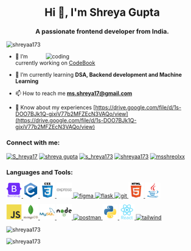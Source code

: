 <h1 align="center">Hi 👋, I'm Shreya Gupta</h1>
<h3 align="center">A passionate frontend developer from India.</h3>

<p align="left"> <img src="https://komarev.com/ghpvc/?username=shreyaa173&label=Profile%20views&color=0e75b6&style=flat" alt="shreyaa173" /> </p>

<img  align = "right" alt="coding" width="400" src="https://camo.githubusercontent.com/0667c5b95670fa92e44480b094f5e8a000c10695d4e1a4be800c8fe343b9590a/68747470733a2f2f70726f6772616d6d696e67696e73696465722e636f6d2f77702d636f6e74656e742f75706c6f6164732f323032332f31302f746563686965732e676966" alt="shreyaa173" /> </p>

- 🔭 I’m currently working on [CodeBook](https://github.com/Shreyaa173/Code-Book)

- 🌱 I’m currently learning **DSA, Backend development and Machine Learning**

- 📫 How to reach me **ms.shreya17@gmail.com**

- 📄 Know about my experiences [https://drive.google.com/file/d/1s-DOO7BJk1Q-gjxiV77b2MFZEcN3VAQo/view](https://drive.google.com/file/d/1s-DOO7BJk1Q-gjxiV77b2MFZEcN3VAQo/view)

<h3 align="left">Connect with me:</h3>
<p align="left">
</p>

<a href="https://x.com/S_hreya17" target="blank"><img align="center" src="https://raw.githubusercontent.com/rahuldkjain/github-profile-readme-generator/master/src/images/icons/Social/twitter.svg" alt="S_hreya17" height="30" width="40" /></a>
<a href="https://www.linkedin.com/in/shreya-gupta-a783b9270/" target="blank"><img align="center" src="https://raw.githubusercontent.com/rahuldkjain/github-profile-readme-generator/master/src/images/icons/Social/linked-in-alt.svg" alt="shreya gupta" height="30" width="40" /></a>
<a href="https://www.instagram.com/s_hreya173/" target="blank"><img align="center" src="https://raw.githubusercontent.com/rahuldkjain/github-profile-readme-generator/master/src/images/icons/Social/instagram.svg" alt="s_hreya173" height="30" width="40" /></a>
<a href="https://www.leetcode.com/shreyaa173" target="blank"><img align="center" src="https://raw.githubusercontent.com/rahuldkjain/github-profile-readme-generator/master/src/images/icons/Social/leet-code.svg" alt="shreyaa173" height="30" width="40" /></a>
<a href="https://auth.geeksforgeeks.org/user/msshreolxx" target="blank"><img align="center" src="https://raw.githubusercontent.com/rahuldkjain/github-profile-readme-generator/master/src/images/icons/Social/geeks-for-geeks.svg" alt="msshreolxx" height="30" width="40" /></a>
</p>

<h3 align="left">Languages and Tools:</h3>
<p align="left"> <a href="https://getbootstrap.com" target="_blank" rel="noreferrer"> <img src="https://raw.githubusercontent.com/devicons/devicon/master/icons/bootstrap/bootstrap-plain-wordmark.svg" alt="bootstrap" width="40" height="40"/> </a> <a href="https://www.cprogramming.com/" target="_blank" rel="noreferrer"> <img src="https://raw.githubusercontent.com/devicons/devicon/master/icons/c/c-original.svg" alt="c" width="40" height="40"/> </a> <a href="https://www.w3schools.com/css/" target="_blank" rel="noreferrer"> <img src="https://raw.githubusercontent.com/devicons/devicon/master/icons/css3/css3-original-wordmark.svg" alt="css3" width="40" height="40"/> </a> <a href="https://expressjs.com" target="_blank" rel="noreferrer"> <img src="https://raw.githubusercontent.com/devicons/devicon/master/icons/express/express-original-wordmark.svg" alt="express" width="40" height="40"/> </a> <a href="https://www.figma.com/" target="_blank" rel="noreferrer"> <img src="https://www.vectorlogo.zone/logos/figma/figma-icon.svg" alt="figma" width="40" height="40"/> </a> <a href="https://flask.palletsprojects.com/" target="_blank" rel="noreferrer"> <img src="https://www.vectorlogo.zone/logos/pocoo_flask/pocoo_flask-icon.svg" alt="flask" width="40" height="40"/> </a> <a href="https://git-scm.com/" target="_blank" rel="noreferrer"> <img src="https://www.vectorlogo.zone/logos/git-scm/git-scm-icon.svg" alt="git" width="40" height="40"/> </a> <a href="https://www.w3.org/html/" target="_blank" rel="noreferrer"> <img src="https://raw.githubusercontent.com/devicons/devicon/master/icons/html5/html5-original-wordmark.svg" alt="html5" width="40" height="40"/> </a> <a href="https://www.java.com" target="_blank" rel="noreferrer"> <img src="https://raw.githubusercontent.com/devicons/devicon/master/icons/java/java-original.svg" alt="java" width="40" height="40"/> </a> 

  
<a href="https://developer.mozilla.org/en-US/docs/Web/JavaScript" target="_blank" rel="noreferrer"> <img src="https://raw.githubusercontent.com/devicons/devicon/master/icons/javascript/javascript-original.svg" alt="javascript" width="40" height="40"/> </a> <a href="https://www.mongodb.com/" target="_blank" rel="noreferrer"> <img src="https://raw.githubusercontent.com/devicons/devicon/master/icons/mongodb/mongodb-original-wordmark.svg" alt="mongodb" width="40" height="40"/> </a> <a href="https://www.mysql.com/" target="_blank" rel="noreferrer"> <img src="https://raw.githubusercontent.com/devicons/devicon/master/icons/mysql/mysql-original-wordmark.svg" alt="mysql" width="40" height="40"/> </a> <a href="https://nodejs.org" target="_blank" rel="noreferrer"> <img src="https://raw.githubusercontent.com/devicons/devicon/master/icons/nodejs/nodejs-original-wordmark.svg" alt="nodejs" width="40" height="40"/> </a> <a href="https://postman.com" target="_blank" rel="noreferrer"> <img src="https://www.vectorlogo.zone/logos/getpostman/getpostman-icon.svg" alt="postman" width="40" height="40"/> </a> <a href="https://www.python.org" target="_blank" rel="noreferrer"> <img src="https://raw.githubusercontent.com/devicons/devicon/master/icons/python/python-original.svg" alt="python" width="40" height="40"/> </a> <a href="https://reactjs.org/" target="_blank" rel="noreferrer"> <img src="https://raw.githubusercontent.com/devicons/devicon/master/icons/react/react-original-wordmark.svg" alt="react" width="40" height="40"/> </a> <a href="https://tailwindcss.com/" target="_blank" rel="noreferrer"> <img src="https://www.vectorlogo.zone/logos/tailwindcss/tailwindcss-icon.svg" alt="tailwind" width="40" height="40"/> </a> </p>

<p><img align="center" src="https://github-readme-streak-stats.herokuapp.com/?user=shreyaa173&theme=dark" alt="shreyaa173" /></p>
<p><img align="left" src="https://github-readme-stats.vercel.app/api/top-langs?username=shreyaa173&show_icons=true&locale=en&layout=compact&theme=dark" alt="shreyaa173" /></p>


